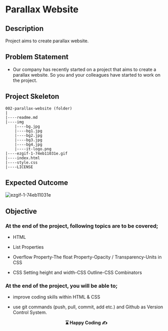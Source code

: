 # Parallax Website

## Description

Project aims to create parallax website.

## Problem Statement

- Our company has recently started on a project that aims to create a parallax website. So you and your colleagues have started to work on the project.

## Project Skeleton

```
002-parallax-website (folder)
|
|----readme.md
|----img
    |----bg.jpg
    |----bg1.jpg
    |----bg2.jpg
    |----bg3.jpg
    |----bg4.jpg
    |----it-logo.png
|----ezgif-1-74eb11031e.gif
|----index.html
|----style.css
|----LICENSE
```

## Expected Outcome

![ezgif-1-74eb11031e](https://github.com/omrfrkcpr/Parallax_Web_Page/assets/77440899/d9e9b395-4ac7-4d5b-80eb-3204f3ac15c5)

## Objective

### At the end of the project, following topics are to be covered;

- HTML

- List Properties

- Overflow Property-The float Property-Opacity / Transparency-Units in CSS

- CSS Setting height and width-CSS Outline-CSS Combinators

### At the end of the project, you will be able to;

- improve coding skills within HTML & CSS

- use git commands (push, pull, commit, add etc.) and Github as Version Control System.

<p align="center"> <strong>⌛ Happy Coding  ✍ </strong> </p>
